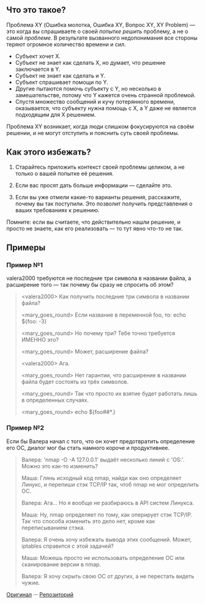## Что это такое?

Проблема XY (Ошибка молотка, Ошибка XY, Вопрос XY, XY Problem) — это когда вы спрашиваете о своей _попытке решить_ проблему, а не о самой _проблеме_. В результате вызванного недопонимания все стороны теряют огромное количество времени и сил.

* Субъект хочет X.
* Субъект не знает как сделать X, но думает, что решение заключается в Y.
* Субъект не знает как сделать и Y.
* Субъект спрашивает помощи по Y.
* Другие пытаются помочь субъекту с Y, но несколько в замешательстве, потому что Y кажется очень странной проблемой.
* Спустя множество сообщений и кучу потерянного времени, оказывается, что субъекту нужна помощь с X, а Y даже не является подходящим для X решением.

Проблема XY возникает, когда люди слишком фокусируются на своём решении, и не могут отступить и пояснить суть своей проблемы.

## Как этого избежать?

1. Старайтесь приложить контекст своей проблемы целиком, а не только о вашей попытке её решения.

2. Если вас просят дать больше информации — сделайте это.

3. Если вы уже отмели какие-то варианты решения, расскажите, почему вы так поступили. Это позволит получить представления о ваших требованиях к решению.

Помните: если вы считаете, что действительно нашли решение, и просто не знаете, как его реализовать — то тут явно что-то не так.

## Примеры

### Пример №1

valera2000 требуются не последние три символа в названии файла, а расширение того — так почему бы сразу не спросить об этом?

> \<valera2000> Как получить последние три символа в названии файла?
> 
> \<mary_goes_round> Если название в переменной foo, то: echo ${foo: -3}
> 
> \<mary_goes_round> Но почему три? Тебе точно требуется ИМЕННО это?
> 
> \<mary_goes_round> Может, расширение файла?
> 
> \<valera2000> Ага.
> 
> \<mary_goes_round> Нет гарантии, что расширение в названии файла будет состоять из трёх символов.
> 
> \<mary_goes_round> Так что просто их взятие будет работать лишь в определенных случаях.
> 
> \<mary_goes_round> echo ${foo##*.}

### Пример №2

Если бы Валера начал с того, что он хочет предотвратить определение его ОС, диалог мог бы стать намного короче и продуктивнее.

> Валера: 'nmap -O -A 127.0.0.1' выдаёт несколько линий с 'OS:'. Можно это как-то изменить?
> 
> Маша: Глянь исходный код nmap, найди как оно определяет Линукс, и перепиши стэк TCP/IP так, чтоб nmap не мог определить ОС.
> 
> Валера: Ага... Но я вообще не разбираюсь в API систем Линукса.
> 
> Маша: Ну, nmap определяет по тому, как оперирует стэк TCP/IP. Так что способа изменить это дело нет, кроме как переписыванием стэка.
> 
> Валера: Я очень хочу избежать вывода этих сообщений. Может, iptables справится с этой задачей?
> 
> Маша: Можешь просто не использовать определение ОС или сканирование версии в nmap.
> 
> Валера: Я хочу скрыть свою ОС от других, а не перестать видеть чужие.

[Оригинал](https://xyproblem.info/) ··· [Репозиторий](https://github.com/xyproblem-ru/xyproblem-ru.github.io)
